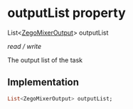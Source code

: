 


# outputList property







List&lt;[ZegoMixerOutput](../../zego_uikit_prebuilt_live_audio_room/ZegoMixerOutput-class.md)> outputList
  
_<span class="feature">read / write</span>_



<p>The output list of the task</p>



## Implementation

```dart
List<ZegoMixerOutput> outputList;
```







